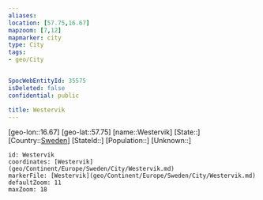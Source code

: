 ```yaml
---
aliases: 
location: [57.75,16.67]
mapzoom: [7,12] 
mapmarker: city 
type: City
tags:
- geo/City


SpocWebEntityId: 35575
isDeleted: false
confidential: public

title: Westervik
---
```

[geo-lon::16.67]
[geo-lat::57.75]
[name::Westervik]
[State::]
[Country::[Sweden](geo/Continent/Europe/Sweden.md)]
[StateId::]
[Population::]
[Unknown::]


```leaflet
id: Westervik
coordinates: [Westervik](geo/Continent/Europe/Sweden/City/Westervik.md)
markerFile: [Westervik](geo/Continent/Europe/Sweden/City/Westervik.md)
defaultZoom: 11 
maxZoom: 18
```


